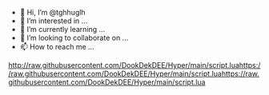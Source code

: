 - 👋 Hi, I’m @tghhuglh
- 👀 I’m interested in ...
- 🌱 I’m currently learning ...
- 💞️ I’m looking to collaborate on ...
- 📫 How to reach me ...

<!---
tghhuglh/tghhuglh is a ✨ special ✨ repository because its `README.md` (this file) appears on your GitHub profile.
You can click the Preview link to take a look at your changes.
--->
http://raw.githubusercontent.com/DookDekDEE/Hyper/main/script.luahttps://raw.githubusercontent.com/DookDekDEE/Hyper/main/script.luahttps://raw.githubusercontent.com/DookDekDEE/Hyper/main/script.lua

